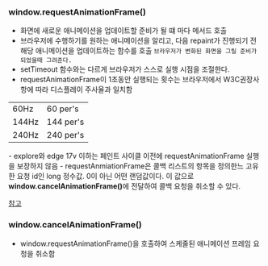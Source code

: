 ### window.requestAnimationFrame()

- 화면에 새로운 애니메이션을 업데이트할 준비가 될 떄 마다 메서드 호출
- 브라우저에 수행하기를 원하는 애니메이션을 알리고, 다음 repaint가 진행되기 전 해당 애니메이션을 업데이트하는 함수를 호출
  `브라우저가 변화된 화면을 그릴 준비가 되었을때 그려준다.`
- setTimeout 함수와는 다르게 브라우저가 스스로 실행 시점을 조절한다.
- requestAnimationFrame이 1초동안 실행되는 횟수는 브라우저에서 W3C권장사항에 따라 디스플레이 주사율과 일치함
<table>
  <tr>
    <td>60Hz</td>
    <td>60 per's</td>
  </tr>
  <tr>
    <td>144Hz</td>
    <td>144 per's</td>
  </tr>
  <tr>
    <td>240Hz</td>
    <td>240 per's</td>
  </tr>
</table>
- explore와 edge 17v 이하는 페인트 사이클 이전에 requestAnimationFrame 실행을 보장하지 않음
- requestAnmiationFrame은 콜백 리스트의 항목을 정의한느 고유한 요청 id인 long 정수값. 0이 아닌 어떤 랜덤값이다. 이 값으로 <strong>window.cancelAnimationFrame()</strong>에 전달하여 콜백 요청을 취소할 수 있다.

[참고](https://developer.mozilla.org/ko/docs/Web/API/Window/requestAnimationFrame)

### window.cancelAnimationFrame()

- window.requestAnimationFrame()을 호출하여 스케줄된 애니메이션 프레임 요청을 취소함
